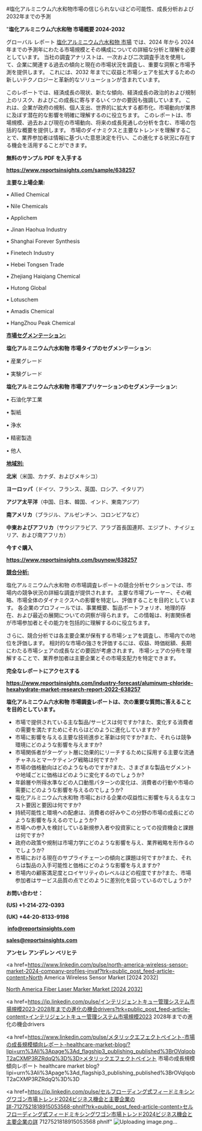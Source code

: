 #塩化アルミニウム六水和物市場の信じられないほどの可能性、成長分析および2032年までの予測

"<strong>塩化アルミニウム六水和物 市場概要 2024-2032</strong>

グローバル レポート <a href=https://www.reportsinsights.com/sample/638257>塩化アルミニウム六水和物 市場</a> では、2024 年から 2024 年までの予測年にわたる市場規模とその構成についての詳細な分析と理解を必要としています。 当社の調査アナリストは、一次および二次調査手法を使用して、企業に関連する過去の傾向と現在の市場状況を調査し、重要な洞察と市場予測を提供します。 これには、2032 年までに収益と市場シェアを拡大​​するための新しいテクノロジーと革新的なソリューションが含まれています。

このレポートでは、経済成長の現状、新たな傾向、経済成長の政治的および規制上のリスク、およびこの成長に寄与するいくつかの要因も強調しています。 これは、企業が政府の規制、個人支出、世界的に拡大する都市化、市場動向が業界に及ぼす潜在的な影響を明確に理解するのに役立ちます。 このレポートは、市場規模、過去および現在の市場動向、将来の成長見通しの分析を含む、市場の包括的な概要を提供します。 市場のダイナミクスと主要なトレンドを理解することで、業界参加者は情報に基づいた意思決定を行い、この進化する状況に存在する機会を活用することができます。

<strong><b>無料のサンプル PDF を入手する</b></strong>

<a href=https://www.reportsinsights.com/sample/638257><strong><u>https://www.reportsinsights.com/sample/638257</u></strong></a>

<strong>主要な上場企業:</strong>

• Allied Chemical

• Nile Chemicals

• Applichem

• Jinan Haohua Industry

• Shanghai Forever Synthesis

• Finetech Industry

• Hebei Tongsen Trade

• Zhejiang Haiqiang Chemical

• Hutong Global

• Lotuschem

• Amadis Chemical

• HangZhou Peak Chemical

<strong><u>市場セグメンテーション</u></strong><strong><u>:</u></strong>

<strong>塩化アルミニウム六水和物 市場タイプのセグメンテーション:</strong>

• 産業グレード

• 実験グレード

<strong>塩化アルミニウム六水和物 市場アプリケーションのセグメンテーション:</strong>

• 石油化学工業

• 製紙

• 浄水

• 精密製造

• 他人

<strong><u>地域別</u></strong><strong><u>:</u></strong>

<strong>北米</strong>（米国、カナダ、およびメキシコ）

<strong>ヨーロッパ</strong>（ドイツ、フランス、英国、ロシア、イタリア）

<strong>アジア太平洋</strong>（中国、日本、韓国、インド、東南アジア）

<strong>南アメリカ</strong>（ブラジル、アルゼンチン、コロンビアなど）

<strong>中東およびアフリカ</strong>（サウジアラビア、アラブ首長国連邦、エジプト、ナイジェリア、および南アフリカ）

<strong>今すぐ購入</strong>

<a href=https://www.reportsinsights.com/buynow/638257><strong><u>https://www.reportsinsights.com/buynow/638257</u></strong></a>

<strong><u>競合分析:</u></strong>

塩化アルミニウム六水和物 の市場調査レポートの競合分析セクションでは、市場内の競争状況の詳細な調査が提供されます。 主要な市場プレーヤー、その戦略、市場全体のダイナミクスへの影響を特定し、評価することを目的としています。 各企業のプロフィールでは、事業概要、製品ポートフォリオ、地理的存在、および最近の展開についての洞察が得られます。 この情報は、利害関係者が市場参加者とその能力を包括的に理解するのに役立ちます。

さらに、競合分析では各主要企業が保有する市場シェアを調査し、市場内での地位を評価します。 相対的な市場の強さを評価するには、収益、時価総額、長期にわたる市場シェアの成長などの要因が考慮されます。 市場シェアの分布を理解することで、業界参加者は主要企業とその市場支配力を特定できます。

<strong>完全なレポートにアクセスする</strong>

<a href=https://www.reportsinsights.com/industry-forecast/aluminum-chloride-hexahydrate-market-research-report-2022-638257><strong><u><b>https://www.reportsinsights.com/industry-forecast/aluminum-chloride-hexahydrate-market-research-report-2022-638257</b></u></strong></a>

<strong><b>塩化アルミニウム六水和物 市場調査レポートは、次の重要な質問に答えることを目的としています。</b></strong>
<ul>
  <li>市場で提供されている主な製品/サービスは何ですか?また、変化する消費者の需要を満たすためにそれらはどのように進化していますか?</li>
  <li>市場に影響を与える主要な技術進歩と革新は何ですか?また、それらは競争環境にどのような影響を与えますか?</li>
  <li>市場関係者がターゲット層に効果的にリーチするために採用する主要な流通チャネルとマーケティング戦略は何ですか?</li>
  <li>市場の価格動向はどのようなものですか?また、さまざまな製品セグメントや地域ごとに価格はどのように変化するのでしょうか?</li>
  <li>年齢層や所得水準などの人口動態パターンの変化は、消費者の行動や市場の需要にどのような影響を与えるのでしょうか?</li>
  <li>塩化アルミニウム六水和物 市場における企業の収益性に影響を与える主なコスト要因と要因は何ですか?</li>
  <li>持続可能性と環境への配慮は、消費者の好みやこの分野の市場の成長にどのような影響を与えるのでしょうか?</li>
  <li>市場への参入を検討している新規参入者や投資家にとっての投資機会と課題は何ですか?</li>
  <li>政府の政策や規制は市場力学にどのような影響を与え、業界戦略を形作るのでしょうか?</li>
  <li>市場における現在のサプライチェーンの傾向と課題は何ですか?また、それらは製品の入手可能性と価格にどのような影響を与えますか?</li>
  <li>市場内の顧客満足度とロイヤリティのレベルはどの程度ですか?また、市場参加者はサービス品質の点でどのように差別化を図っているのでしょうか?</li>
</ul>
<strong>お問い合わせ：</strong>

<strong>(US) +1-214-272-0393</strong>

<strong>(UK) +44-20-8133-9198</strong>

<strong> </strong><a href=info@reportsinsights.com><strong><u>info@reportsinsights.com</u></strong></a>

<a href=sales@reportsinsights.com><strong><u>sales@reportsinsights.com</u></strong></a>

<strong>アンセレ アンデレン ベリヒテ</strong>

<a href=https://www.linkedin.com/pulse/north-america-wireless-sensor-market-2024-company-profiles-jnvaf?trk=public_post_feed-article-content>North America Wireless Sensor Market [2024 2032]</a>

<a href=https://www.linkedin.com/pulse/north-america-fiber-laser-marker-market-growth-focused-mjoxf/>North America Fiber Laser Marker Market [2024 2032]</a>

<a href=https://jp.linkedin.com/pulse/インテリジェントキュー管理システム市場規模2023-2028年までの進化の機会drivers?trk=public_post_feed-article-content>インテリジェントキュー管理システム市場規模2023 2028年までの進化の機会drivers</a>

<a href=https://www.linkedin.com/pulse/メタリックエフェクトペイント-市場の成長規模傾向レポート-healthcare-market-blog/?lipi=urn%3Ali%3Apage%3Ad_flagship3_publishing_published%3BrOVqlqobT2aCXMP3RZRdqQ%3D%3D>メタリックエフェクトペイント 市場の成長規模傾向レポート healthcare market blog?lipi=urn%3Ali%3Apage%3Ad_flagship3_publishing_published%3BrOVqlqobT2aCXMP3RZRdqQ%3D%3D</a>

<a href=https://jp.linkedin.com/pulse/セルフローディング式フィードミキシングワゴン市場トレンド2024ビジネス機会と主要企業の詳-7127521818915053568-phnlf?trk=public_post_feed-article-content>セルフローディング式フィードミキシングワゴン市場トレンド2024ビジネス機会と主要企業の詳 7127521818915053568 phnlf</a>"
![Uploading image.png…]()
